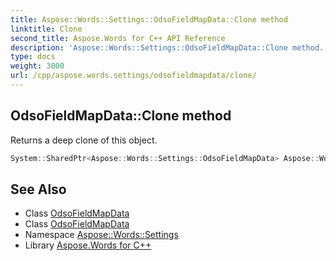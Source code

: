 ```yaml
---
title: Aspose::Words::Settings::OdsoFieldMapData::Clone method
linktitle: Clone
second_title: Aspose.Words for C++ API Reference
description: 'Aspose::Words::Settings::OdsoFieldMapData::Clone method. Returns a deep clone of this object in C++.'
type: docs
weight: 3000
url: /cpp/aspose.words.settings/odsofieldmapdata/clone/
---
```

## OdsoFieldMapData::Clone method


Returns a deep clone of this object.

```cpp
System::SharedPtr<Aspose::Words::Settings::OdsoFieldMapData> Aspose::Words::Settings::OdsoFieldMapData::Clone()
```

## See Also

* Class [OdsoFieldMapData](../)
* Class [OdsoFieldMapData](../)
* Namespace [Aspose::Words::Settings](../../)
* Library [Aspose.Words for C++](../../../)
